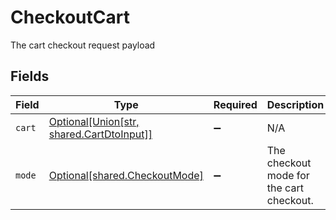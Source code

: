 # CheckoutCart

The cart checkout request payload


## Fields

| Field                                                                                         | Type                                                                                          | Required                                                                                      | Description                                                                                   |
| --------------------------------------------------------------------------------------------- | --------------------------------------------------------------------------------------------- | --------------------------------------------------------------------------------------------- | --------------------------------------------------------------------------------------------- |
| `cart`                                                                                        | [Optional[Union[str, shared.CartDtoInput]]](undefined/models/shared/checkoutcartcartinput.md) | :heavy_minus_sign:                                                                            | N/A                                                                                           |
| `mode`                                                                                        | [Optional[shared.CheckoutMode]](undefined/models/shared/checkoutmode.md)                      | :heavy_minus_sign:                                                                            | The checkout mode for the cart checkout.                                                      |